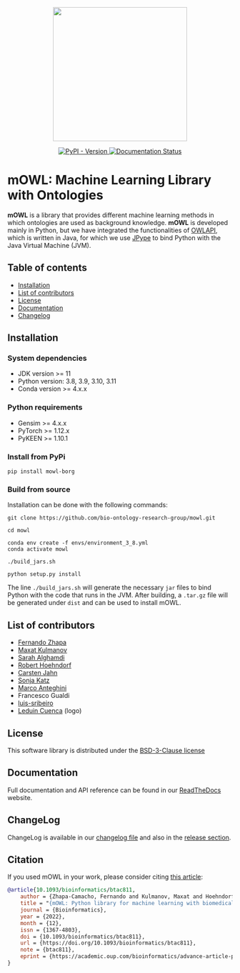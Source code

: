 <p align="center">
  <img src= "https://github.com/bio-ontology-research-group/mowl/blob/main/docs/source/mowl_black_background_colors_2048x2048px.png?raw=true" width="300"/>
</p>


<p align="center">
	<a href="https://pypi.org/project/mowl-borg/">
	<img alt="PyPI - Version" src="https://img.shields.io/pypi/v/mowl-borg">
	</a>
	<a href='https://mowl.readthedocs.io/en/latest/?badge=latest'>
		<img src='https://readthedocs.org/projects/mowl/badge/?version=latest' alt='Documentation Status' />
	</a>
</p>


# mOWL: Machine Learning Library with Ontologies

**mOWL** is a library that provides different machine learning methods in which ontologies are used as background knowledge. **mOWL** is developed 
mainly in Python, but we have integrated the functionalities of [OWLAPI](https://github.com/owlcs/owlapi), which is written in Java, for which we use [JPype](https://jpype.readthedocs.io/en/latest/) to bind Python with the Java Virtual Machine (JVM).


## Table of contents
  - [Installation](#installation)
  - [List of contributors](#list-of-contributors)
  - [License](#license)
  - [Documentation](#documentation)
  - [Changelog](#changelog)


## Installation

### System dependencies

  - JDK version >= 11
  - Python version: 3.8, 3.9, 3.10, 3.11
  - Conda version >= 4.x.x

### Python requirements

  - Gensim >= 4.x.x
  - PyTorch >= 1.12.x
  - PyKEEN >= 1.10.1

### Install from PyPi

```
pip install mowl-borg
```

### Build from source
Installation can be done with the following commands:

```
git clone https://github.com/bio-ontology-research-group/mowl.git

cd mowl

conda env create -f envs/environment_3_8.yml
conda activate mowl

./build_jars.sh

python setup.py install
```

The line `./build_jars.sh` will generate the necessary `jar` files to bind Python with the code that runs in the JVM. After building, a ``.tar.gz`` file will be generated under `dist` and can be used to install mOWL.



## List of contributors
* [Fernando Zhapa](https://github.com/ferzcam)
* [Maxat Kulmanov](https://github.com/coolmaksat)
* [Sarah Alghamdi](https://github.com/smalghamdi)
* [Robert Hoehndorf](https://github.com/leechuck)
* [Carsten Jahn](https://github.com/carsten-jahn)
* [Sonja Katz](https://github.com/sonjakatz)
* [Marco Anteghini](https://github.com/MarcoAnteghini)
* Francesco Gualdi
* [luis-sribeiro](https://github.com/luis-sribeiro)
* [Leduin Cuenca](https://github.com/leduin) (logo)

## License
This software library is distributed under the [BSD-3-Clause license](https://github.com/bio-ontology-research-group/mowl/blob/main/LICENSE)

## Documentation
Full documentation and API reference can be found in our [ReadTheDocs](https://mowl.readthedocs.io/en/latest/index.html) website.

## ChangeLog
ChangeLog is available in our [changelog file](https://github.com/bio-ontology-research-group/mowl/blob/main/CHANGELOG.md) and also in the [release section](https://github.com/bio-ontology-research-group/mowl/releases/).

## Citation
If you used mOWL in your work, please consider citing [this article](https://doi.org/10.1093/bioinformatics/btac811):

```bibtex
@article{10.1093/bioinformatics/btac811,
    author = {Zhapa-Camacho, Fernando and Kulmanov, Maxat and Hoehndorf, Robert},
    title = "{mOWL: Python library for machine learning with biomedical ontologies}",
    journal = {Bioinformatics},
    year = {2022},
    month = {12},
    issn = {1367-4803},
    doi = {10.1093/bioinformatics/btac811},
    url = {https://doi.org/10.1093/bioinformatics/btac811},
    note = {btac811},
    eprint = {https://academic.oup.com/bioinformatics/advance-article-pdf/doi/10.1093/bioinformatics/btac811/48438324/btac811.pdf},
}
```
